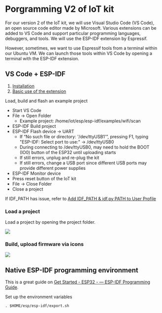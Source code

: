 # Porgramming V2 of IoT kit

For our version 2 of the IoT kit, we will use Visual Studio Code (VS Code), an open source code editor made by Microsoft. Various extensions can be added to VS Code and support particular programming languages, debuggers, and tools. We will use the ESP-IDF extension by Espressif.

However, sometimes, we want to use Espressif tools from a terminal within our Ubuntu VM. We can launch those tools within VS Code by opening a terminal with the ESP-IDF extension.

## VS Code + ESP-IDF
1. [Installation](https://github.com/espressif/vscode-esp-idf-extension/blob/master/docs/tutorial/install.md)
2. [Basic use of the extension](https://github.com/espressif/vscode-esp-idf-extension/blob/master/docs/tutorial/basic_use.md)

Load, build and flash an example project
- Start VS Code
- File -> Open Folder 
  - Example project: /home/iot/esp/esp-idf/examples/wifi/scan
- ESP-IDF Build project
- ESP-IDF Flash device -> UART
  - If “No such file or directory: '/dev/ttyUSB1'”, pressing F1, typing "ESP-IDF: Select port to use:" -> /dev/ttyUSB0
  - During connecting to /dev/ttyUSB0, may need to hold the BOOT (IO0) button of the ESP32 until uploading starts
  - If still errors, unplug and re-plug the kit
  - If still errors, change a USB port since different USB ports may provide different power supplies
- ESP-IDF Monitor device
- Press reset button of the IoT kit
- File -> Close Folder
- Close a project

If IDF_PATH has issue, refer to 
[Add IDF_PATH & idf.py PATH to User Profile](https://docs.espressif.com/projects/esp-idf/en/v3.3.1/get-started-cmake/add-idf_path-to-profile.html)

### Load a project
Load a project by opening the project folder.

<img src="../../imgs/vscode-espidf-openfolder.png">

### Build, upload firmware via icons

<img src="../../imgs/vscode-espidf-icons.png">


## Native ESP-IDF programming environment
This is a great guide on [Get Started - ESP32 - — ESP-IDF Programming Guide](https://docs.espressif.com/projects/esp-idf/en/stable/esp32/get-started/).

Set up the environment variables
```
. $HOME/esp/esp-idf/export.sh
```
